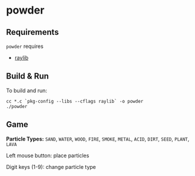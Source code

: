 # powder

## Requirements
`powder` requires
- [raylib](https://www.raylib.com/index.html)

## Build & Run

To build and run:
```
cc *.c `pkg-config --libs --cflags raylib` -o powder
./powder
```

## Game

**Particle Types:** `SAND`, `WATER`, `WOOD`, `FIRE`, `SMOKE`, `METAL`, `ACID`,
`DIRT`, `SEED`, `PLANT`, `LAVA`

Left mouse button: place particles

Digit keys (1-9): change particle type
